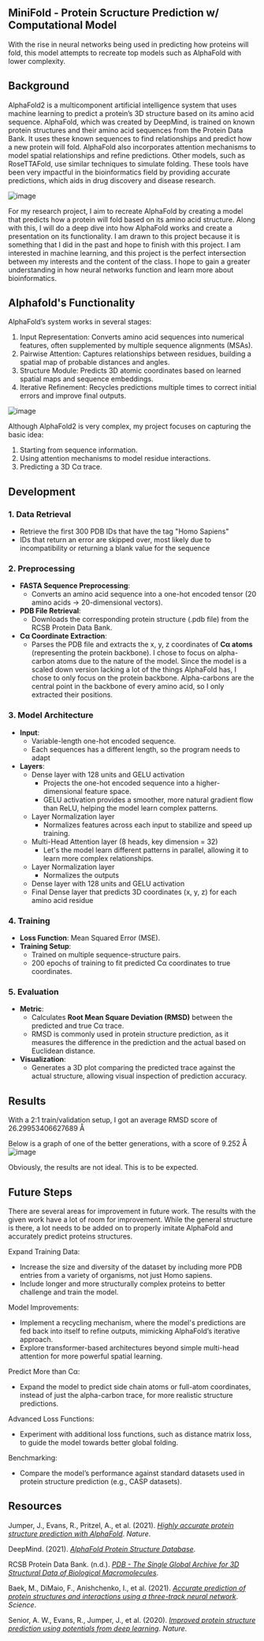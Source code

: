 ## **MiniFold - Protein Scructure Prediction w/ Computational Model**
With the rise in neural networks being used in predicting how proteins will fold, this model attempts to recreate top models such as AlphaFold with lower complexity. 

## Background
AlphaFold2 is a multicomponent artificial intelligence system that uses machine learning to predict a protein’s 3D structure based on its amino acid sequence. AlphaFold, which was created by DeepMind, is trained on known protein structures and their amino acid sequences from the Protein Data Bank. It uses these known sequences to find relationships and predict how a new protein will fold. AlphaFold also incorporates attention mechanisms to model spatial relationships and refine predictions. Other models, such as RoseTTAFold, use similar techniques to simulate folding. These tools have been very impactful in the bioinformatics field by providing accurate predictions, which aids in drug discovery and disease research. 

![image](https://github.com/user-attachments/assets/5947bf02-c77c-46f8-8ba6-3d08625ea56e)

For my research project, I aim to recreate AlphaFold by creating a model that predicts how a protein will fold based on its amino acid structure. Along with this, I will do a deep dive into how AlphaFold works and create a presentation on its functionality. I am drawn to this project because it is something that I did in the past and hope to finish with this project. I am interested in machine learning, and this project is the perfect intersection between my interests and the content of the class. I hope to gain a greater understanding in how neural networks function and learn more about bioinformatics. 

## Alphafold's Functionality
AlphaFold’s system works in several stages:
1. Input Representation: Converts amino acid sequences into numerical features, often supplemented by multiple sequence alignments (MSAs).
2. Pairwise Attention: Captures relationships between residues, building a spatial map of probable distances and angles.
3. Structure Module: Predicts 3D atomic coordinates based on learned spatial maps and sequence embeddings.
4. Iterative Refinement: Recycles predictions multiple times to correct initial errors and improve final outputs.

![image](https://github.com/user-attachments/assets/27f5f46c-d66a-44c8-a2b0-d40f0edf04f9)

Although AlphaFold2 is very complex, my project focuses on capturing the basic idea:
1. Starting from sequence information.
2. Using attention mechanisms to model residue interactions.
3. Predicting a 3D Cα trace.

## Development
### 1. Data Retrieval
- Retrieve the first 300 PDB IDs that have the tag "Homo Sapiens"
- IDs that return an error are skipped over, most likely due to incompatibility or returning a blank value for the sequence

### 2. Preprocessing
- **FASTA Sequence Preprocessing**:  
  - Converts an amino acid sequence into a one-hot encoded tensor (20 amino acids → 20-dimensional vectors).
- **PDB File Retrieval**:  
  - Downloads the corresponding protein structure (.pdb file) from the RCSB Protein Data Bank.
- **Cα Coordinate Extraction**:  
  - Parses the PDB file and extracts the x, y, z coordinates of **Cα atoms** (representing the protein backbone).
I chose to focus on alpha-carbon atoms due to the nature of the model. Since the model is a scaled down version lacking a lot of the things AlphaFold has, I chose to only focus on the protein backbone. Alpha-carbons are the central point in the backbone of every amino acid, so I only extracted their positions. 

### 3. Model Architecture
- **Input**:  
  - Variable-length one-hot encoded sequence.
  - Each sequences has a different length, so the program needs to adapt
- **Layers**:
  - Dense layer with 128 units and GELU activation
    - Projects the one-hot encoded sequence into a higher-dimensional feature space.
    - GELU activation provides a smoother, more natural gradient flow than ReLU, helping the model learn complex patterns.
  - Layer Normalization layer
    - Normalizes features across each input to stabilize and speed up training.
  - Multi-Head Attention layer (8 heads, key dimension = 32)
    - Let's the model learn different patterns in parallel, allowing it to learn more complex relationships. 
  - Layer Normalization layer
    - Normalizes the outputs
  - Dense layer with 128 units and GELU activation
  - Final Dense layer that predicts 3D coordinates (x, y, z) for each amino acid residue

### 4. Training
- **Loss Function**: Mean Squared Error (MSE).
- **Training Setup**:
  - Trained on multiple sequence-structure pairs. 
  - 200 epochs of training to fit predicted Cα coordinates to true coordinates.

### 5. Evaluation
- **Metric**:  
  - Calculates **Root Mean Square Deviation (RMSD)** between the predicted and true Cα trace.
  - RMSD is commonly used in protein structure prediction, as it measures the difference in the prediction and the actual based on Euclidean distance. 
- **Visualization**:  
  - Generates a 3D plot comparing the predicted trace against the actual structure, allowing visual inspection of prediction accuracy.

## Results
With a 2:1 train/validation setup, I got an average RMSD score of 26.29953406627689 Å

Below is a graph of one of the better generations, with a score of 9.252 Å
![image](https://github.com/user-attachments/assets/81c9e9b5-bd45-4aa3-b037-096eb4920eac)

Obviously, the results are not ideal. This is to be expected. 

## Future Steps
There are several areas for improvement in future work. The results with the given work have a lot of room for improvement. While the general structure is there, a lot needs to be added on to properly imitate AlphaFold and accurately predict proteins structures. 

Expand Training Data:
  - Increase the size and diversity of the dataset by including more PDB entries from a variety of organisms, not just Homo sapiens.
  - Include longer and more structurally complex proteins to better challenge and train the model.

Model Improvements:
- Implement a recycling mechanism, where the model's predictions are fed back into itself to refine outputs, mimicking AlphaFold’s iterative approach.
- Explore transformer-based architectures beyond simple multi-head attention for more powerful spatial learning.

Predict More than Cα:
- Expand the model to predict side chain atoms or full-atom coordinates, instead of just the alpha-carbon trace, for more realistic structure predictions.

Advanced Loss Functions:
- Experiment with additional loss functions, such as distance matrix loss, to guide the model towards better global folding.

Benchmarking:
- Compare the model’s performance against standard datasets used in protein structure prediction (e.g., CASP datasets).

## Resources

Jumper, J., Evans, R., Pritzel, A., et al. (2021). [*Highly accurate protein structure prediction with AlphaFold*](https://doi.org/10.1038/s41586-021-03819-2). *Nature*.

DeepMind. (2021). [*AlphaFold Protein Structure Database*](https://alphafold.ebi.ac.uk/).

RCSB Protein Data Bank. (n.d.). [*PDB - The Single Global Archive for 3D Structural Data of Biological Macromolecules*](https://www.rcsb.org/).

Baek, M., DiMaio, F., Anishchenko, I., et al. (2021). [*Accurate prediction of protein structures and interactions using a three-track neural network*](https://doi.org/10.1126/science.abj8754). *Science*.

Senior, A. W., Evans, R., Jumper, J., et al. (2020). [*Improved protein structure prediction using potentials from deep learning*](https://doi.org/10.1038/s41586-019-1923-7). *Nature*.


